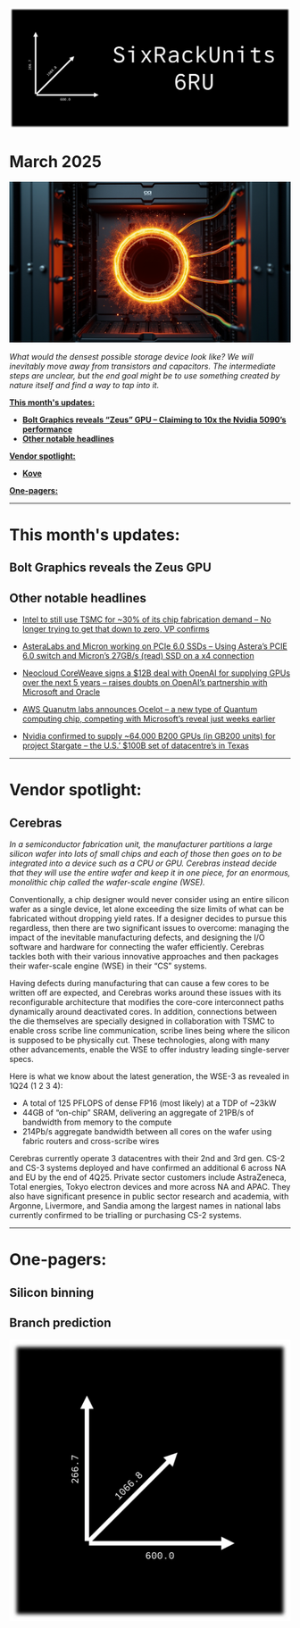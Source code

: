 [![](https://raw.githubusercontent.com/FistOfHit/SixRackUnits/refs/heads/main/assets/header.png)](https://sixrackunits.substack.com)

# March 2025

![What would the densest possible storage device look like? We will inevitably move away from transistors and capacitors. The intermediate steps are unclear, but the end goal might be to use something created by nature itself and find a way to tap into it.*](https://raw.githubusercontent.com/FistOfHit/SixRackUnits/refs/heads/main/newsletters/2025/march_2025/images/1.png)

*What would the densest possible storage device look like? We will inevitably move away from transistors and capacitors. The intermediate steps are unclear, but the end goal might be to use something created by nature itself and find a way to tap into it.*

[**This month's updates:**](#this-months-updates)
  - [**Bolt Graphics reveals “Zeus” GPU – Claiming to 10x the Nvidia 5090’s performance**](#bolt-graphics-reveals-the-zeus-gpu)
  - [**Other notable headlines**](#other-notable-headlines)

[**Vendor spotlight:**](#vendor-spotlight)
  - [**Kove**](#kove)

[**One-pagers:**](#one-pagers)

---

# This month's updates:

## Bolt Graphics reveals the Zeus GPU

## Other notable headlines

* [Intel to still use TSMC for ~30% of its chip fabrication demand – No longer trying to get that down to zero, VP confirms](https://www.pcgamer.com/hardware/processors/intel-is-still-using-tsmc-for-30-percent-of-its-wafer-demands-we-were-talking-about-trying-to-get-that-to-zero-as-quickly-as-possible-thats-no-longer-the-strategy/)

* [AsteraLabs and Micron working on PCIe 6.0 SSDs – Using Astera’s PCIE 6.0 switch and Micron’s 27GB/s (read) SSD on a x4 connection](https://www.tomshardware.com/pc-components/ssds/micron-shows-off-worlds-fastest-pcie-6-0-ssd-hitting-27-gb-s-speeds-astera-labs-pcie-6-0-switch-enables-impressive-sequential-reads)

* [Neocloud CoreWeave signs a $12B deal with OpenAI for supplying GPUs over the next 5 years – raises doubts on OpenAI’s partnership with Microsoft and Oracle](https://www.reuters.com/technology/artificial-intelligence/coreweave-strikes-12-billion-contract-with-openai-ahead-ipo-sources-say-2025-03-10/)

* [AWS Quanutm labs announces Ocelot – a new type of Quantum computing chip, competing with Microsoft’s reveal just weeks earlier](https://www.amazon.science/blog/amazon-announces-ocelot-quantum-chip)

* [Nvidia confirmed to supply ~64,000 B200 GPUs (in GB200 units) for project Stargate – the U.S.’ $100B set of datacentre’s in Texas](https://finance.yahoo.com/news/nvidia-supply-ai-chips-openai-171623995.html?guccounter=1&guce_referrer=aHR0cHM6Ly93d3cuZ29vZ2xlLmNvbS8&guce_referrer_sig=AQAAAMF8-HV4KDeAlhl-QY7zGjTGrRfAimvIQnLsuEbo_Jfsio3OUoCuoPvIf8ssWG19PQgFR8tv3Mtw0McHzZ1P2hdOGAsvcBHbhK6Jr_B6YR3omWyWnTbokAo-FftRE-b5EC7OH8Z7MGzQRq-jZguPnZL_aJWvgmWBMn83eZXBUpkc)

---

# Vendor spotlight:

## Cerebras

*In a semiconductor fabrication unit, the manufacturer partitions a large silicon wafer into lots of small chips and each of those then goes on to be integrated into a device such as a CPU or GPU. Cerebras instead decide that they will use the entire wafer and keep it in one piece, for an enormous, monolithic chip called the wafer-scale engine (WSE).*

Conventionally, a chip designer would never consider using an entire silicon wafer as a single device, let alone exceeding the size limits of what can be fabricated without dropping yield rates. If a designer decides to pursue this regardless, then there are two significant issues to overcome: managing the impact of the inevitable manufacturing defects, and designing the I/O software and hardware for connecting the wafer efficiently. Cerebras tackles both with their various innovative approaches and then packages their wafer-scale engine (WSE) in their “CS” systems. 

Having defects during manufacturing that can cause a few cores to be written off are expected, and Cerebras works around these issues with its reconfigurable architecture that modifies the core-core interconnect paths dynamically around deactivated cores. In addition, connections between the die themselves are specially designed in collaboration with TSMC to enable cross scribe line communication, scribe lines being where the silicon is supposed to be physically cut. These technologies, along with many other advancements, enable the WSE to offer industry leading single-server specs.

Here is what we know about the latest generation, the WSE-3 as revealed in 1Q24 (1 2 3 4):
- A total of 125 PFLOPS of dense FP16 (most likely) at a TDP of ~23kW
- 44GB of “on-chip” SRAM, delivering an aggregate of 21PB/s of bandwidth from memory to the compute
- 214Pb/s aggregate bandwidth between all cores on the wafer using fabric routers and cross-scribe wires

Cerebras currently operate 3 datacentres with their 2nd and 3rd gen. CS-2 and CS-3 systems deployed and have confirmed an additional 6 across NA and EU by the end of 4Q25. Private sector customers include AstraZeneca, Total energies, Tokyo electron devices and more across NA and APAC. They also have significant presence in public sector research and academia, with Argonne, Livermore, and Sandia among the largest names in national labs currently confirmed to be trialling or purchasing CS-2 systems.


---

# One-pagers:

## Silicon binning

## Branch prediction

[![](https://raw.githubusercontent.com/FistOfHit/SixRackUnits/refs/heads/main/assets/logo.png)](https://sixrackunits.substack.com)